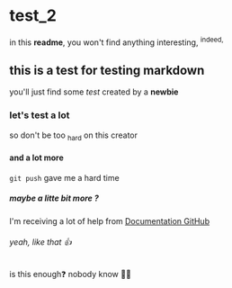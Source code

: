 # test_2
in this **readme**, you won't find anything interesting, <sup>indeed,</sup>
## this is a test for testing markdown
you'll just find some *test* created by a __newbie__
### let's test a lot
so don't be too <sub>hard</sub> on this creator
#### and a lot more
`git push` gave me a hard time
##### maybe a litte bit more ?
I'm receiving a lot of help from [Documentation GitHub](https://docs.github.com/fr) 
###### yeah, like that :+1: 

is this enough❓ 
nobody know 🤷‍♀️



